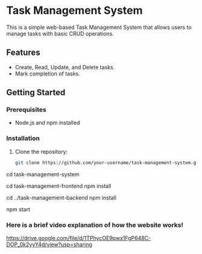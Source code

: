 # Task Management System

This is a simple web-based Task Management System that allows users to manage tasks with basic CRUD operations.

## Features

- Create, Read, Update, and Delete tasks.
- Mark completion of tasks.

## Getting Started

### Prerequisites

- Node.js and npm installed

### Installation

1. Clone the repository:

   ```bash
   git clone https://github.com/your-username/task-management-system.git

cd task-management-system



cd task-management-frontend
npm install

cd ../task-management-backend
npm install


npm start

### Here is a brief video explanation of how the website works!
https://drive.google.com/file/d/1TPhycOE9pwx1FgP648C-DOP_0k2yyY4d/view?usp=sharing

